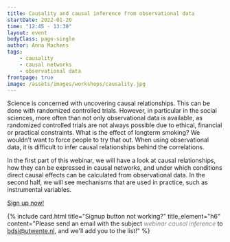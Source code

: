 ```yaml
---
title: Causality and causal inference from observational data
startDate: 2022-01-20
time: "12:45 - 13:30"
layout: event
bodyClass: page-single
author: Anna Machens
tags:
    - causality
    - causal networks
    - observational data
frontpage: true
image: /assets/images/workshops/causality.jpg
---
```


Science is concerned with uncovering causal relationships. This can be done with randomized controlled trials. However, in particular in the social sciences, more often than not only observational data is available, as randomized controlled trials are not always possible due to ethical, financial or practical constraints. What is the effect of longterm smoking? We wouldn’t want to force people to try that out. When using observational data, it is difficult to infer causal relationships behind the correlations.

In the first part of this webinar, we will have a look at causal relationships, how they can be expressed in causal networks, and under which conditions direct causal effects can be calculated from observational data. In the second half, we will see mechanisms that are used in practice, such as instrumental variables.

<a class="button mr-2" href="mailto:bdsi@utwente.nl?subject=seminar causal inference&body=please sign me up!">
  Sign up now!
</a>

{% include card.html title="Signup button not working?" title_element="h6" content="<span class='small'>Please send an email with the subject <em style='color: grey;'>webinar causal inference</em> to <a href='bdsi@utwente.nl'>bdsi@utwente.nl</a>, and we'll add you to the list!</span>" %}
